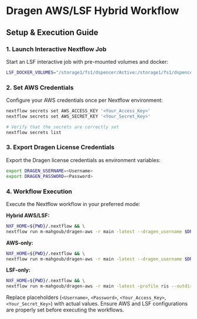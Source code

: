 # Dragen AWS/LSF Hybrid Workflow

## Setup & Execution Guide

### 1. Launch Interactive Nextflow Job

Start an LSF interactive job with pre-mounted volumes and docker:

```bash
LSF_DOCKER_VOLUMES="/storage1/fs1/dspencer/Active:/storage1/fs1/dspencer/Active /scratch1/fs1/dspencer:/scratch1/fs1/dspencer /storage1/fs1/timley/Active:/storage1/fs1/timley/Active $HOME:$HOME" bsub -G compute-dspencer -Is -g /mohamed/interactive -q general-interactive -R"select[mem>24000] rusage[mem=24000]" -M 24000000 -n 4 -a "docker(mdivr/nextflow:20230925)" /bin/bash -l
```

### 2. Set AWS Credentials

Configure your AWS credentials once per Nextflow environment:

```bash
nextflow secrets set AWS_ACCESS_KEY '<Your_Access_Key>'
nextflow secrets set AWS_SECRET_KEY '<Your_Secret_Key>'

# Verify that the secrets are correctly set
nextflow secrets list
```

### 3. Export Dragen License Credentials

Export the Dragen license credentials as environment variables:

```bash
export DRAGEN_USERNAME=<Username>
export DRAGEN_PASSWORD=<Password>
```

### 4. Workflow Execution

Execute the Nextflow workflow in your preferred mode:

**Hybrid AWS/LSF:**

```bash
NXF_HOME=${PWD}/.nextflow && \
nextflow run m-mahgoub/dragen-aws -r main -latest --dragen_username $DRAGEN_USERNAME --dragen_password $DRAGEN_PASSWORD -profile hybrid -bucket-dir s3://dspencer-dragen-data/tmp/ --outdir results
```

**AWS-only:**

```bash
NXF_HOME=${PWD}/.nextflow && \
nextflow run m-mahgoub/dragen-aws -r main -latest --dragen_username $DRAGEN_USERNAME --dragen_password $DRAGEN_PASSWORD -profile aws -bucket-dir s3://dspencer-dragen-data/tmp/ --outdir results
```

**LSF-only:**

```bash
NXF_HOME=${PWD}/.nextflow && \
nextflow run m-mahgoub/dragen-aws -r main -latest -profile ris --outdir results
```

Replace placeholders (`<Username>`, `<Password>`, `<Your_Access_Key>`, `<Your_Secret_Key>`) with actual values. Ensure AWS and LSF configurations are properly set before executing the workflows.
